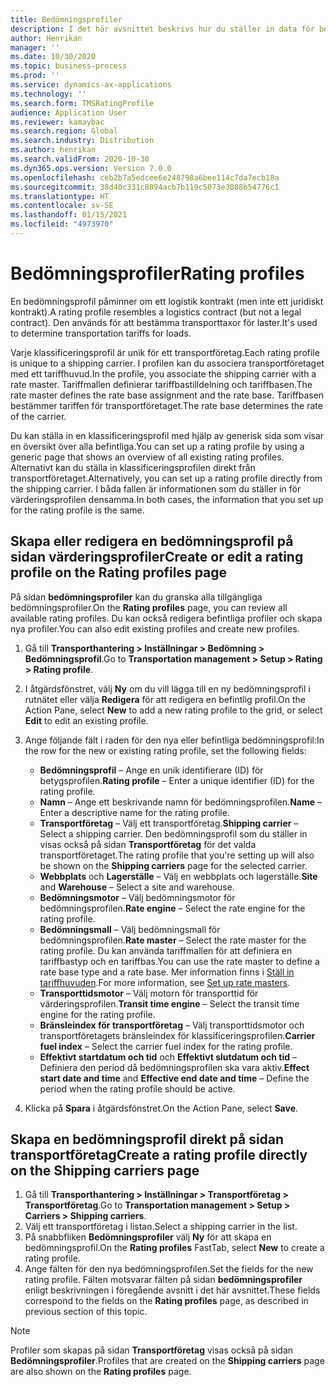 ```yaml
---
title: Bedömningsprofiler
description: I det här avsnittet beskrivs hur du ställer in data för bedömningsprofiler.
author: Henrikan
manager: ''
ms.date: 10/30/2020
ms.topic: business-process
ms.prod: ''
ms.service: dynamics-ax-applications
ms.technology: ''
ms.search.form: TMSRatingProfile
audience: Application User
ms.reviewer: kamaybac
ms.search.region: Global
ms.search.industry: Distribution
ms.author: henrikan
ms.search.validFrom: 2020-10-30
ms.dyn365.ops.version: Version 7.0.0
ms.openlocfilehash: ceb2b7a5edcee6e248798a6bee114c7da7ecb18a
ms.sourcegitcommit: 38d40c331c8894acb7b119c5073e3088b54776c1
ms.translationtype: HT
ms.contentlocale: sv-SE
ms.lasthandoff: 01/15/2021
ms.locfileid: "4973970"
---
```

# <a name="rating-profiles"></a><span data-ttu-id="7d1d1-103">Bedömningsprofiler</span><span class="sxs-lookup"><span data-stu-id="7d1d1-103">Rating profiles</span></span>

<span data-ttu-id="7d1d1-104">En bedömningsprofil påminner om ett logistik kontrakt (men inte ett juridiskt kontrakt).</span><span class="sxs-lookup"><span data-stu-id="7d1d1-104">A rating profile resembles a logistics contract (but not a legal contract).</span></span> <span data-ttu-id="7d1d1-105">Den används för att bestämma transporttaxor för laster.</span><span class="sxs-lookup"><span data-stu-id="7d1d1-105">It's used to determine transportation tariffs for loads.</span></span> 

<span data-ttu-id="7d1d1-106">Varje klassificeringsprofil är unik för ett transportföretag.</span><span class="sxs-lookup"><span data-stu-id="7d1d1-106">Each rating profile is unique to a shipping carrier.</span></span> <span data-ttu-id="7d1d1-107">I profilen kan du associera transportföretaget med ett tariffhuvud.</span><span class="sxs-lookup"><span data-stu-id="7d1d1-107">In the profile, you associate the shipping carrier with a rate master.</span></span> <span data-ttu-id="7d1d1-108">Tariffmallen definierar tariffbastilldelning och tariffbasen.</span><span class="sxs-lookup"><span data-stu-id="7d1d1-108">The rate master defines the rate base assignment and the rate base.</span></span> <span data-ttu-id="7d1d1-109">Tariffbasen bestämmer tariffen för transportföretaget.</span><span class="sxs-lookup"><span data-stu-id="7d1d1-109">The rate base determines the rate of the carrier.</span></span>

<span data-ttu-id="7d1d1-110">Du kan ställa in en klassificeringsprofil med hjälp av generisk sida som visar en översikt över alla befintliga.</span><span class="sxs-lookup"><span data-stu-id="7d1d1-110">You can set up a rating profile by using a generic page that shows an overview of all existing rating profiles.</span></span> <span data-ttu-id="7d1d1-111">Alternativt kan du ställa in klassificeringsprofilen direkt från transportföretaget.</span><span class="sxs-lookup"><span data-stu-id="7d1d1-111">Alternatively, you can set up a rating profile directly from the shipping carrier.</span></span> <span data-ttu-id="7d1d1-112">I båda fallen är informationen som du ställer in för värderingsprofilen densamma.</span><span class="sxs-lookup"><span data-stu-id="7d1d1-112">In both cases, the information that you set up for the rating profile is the same.</span></span>

## <a name="create-or-edit-a-rating-profile-on-the-rating-profiles-page"></a><span data-ttu-id="7d1d1-113">Skapa eller redigera en bedömningsprofil på sidan värderingsprofiler</span><span class="sxs-lookup"><span data-stu-id="7d1d1-113">Create or edit a rating profile on the Rating profiles page</span></span>

<span data-ttu-id="7d1d1-114">På sidan **bedömningsprofiler** kan du granska alla tillgängliga bedömningsprofiler.</span><span class="sxs-lookup"><span data-stu-id="7d1d1-114">On the **Rating profiles** page, you can review all available rating profiles.</span></span> <span data-ttu-id="7d1d1-115">Du kan också redigera befintliga profiler och skapa nya profiler.</span><span class="sxs-lookup"><span data-stu-id="7d1d1-115">You can also edit existing profiles and create new profiles.</span></span>

1. <span data-ttu-id="7d1d1-116">Gå till **Transporthantering \> Inställningar \> Bedömning \> Bedömningsprofil**.</span><span class="sxs-lookup"><span data-stu-id="7d1d1-116">Go to **Transportation management \> Setup \> Rating \> Rating profile**.</span></span>
1. <span data-ttu-id="7d1d1-117">I åtgärdsfönstret, välj **Ny** om du vill lägga till en ny bedömningsprofil i rutnätet eller välja **Redigera** för att redigera en befintlig profil.</span><span class="sxs-lookup"><span data-stu-id="7d1d1-117">On the Action Pane, select **New** to add a new rating profile to the grid, or select **Edit** to edit an existing profile.</span></span>
1. <span data-ttu-id="7d1d1-118">Ange följande fält i raden för den nya eller befintliga bedömningsprofil:</span><span class="sxs-lookup"><span data-stu-id="7d1d1-118">In the row for the new or existing rating profile, set the following fields:</span></span>

    - <span data-ttu-id="7d1d1-119">**Bedömningsprofil** – Ange en unik identifierare (ID) för betygsprofilen.</span><span class="sxs-lookup"><span data-stu-id="7d1d1-119">**Rating profile** – Enter a unique identifier (ID) for the rating profile.</span></span>
    - <span data-ttu-id="7d1d1-120">**Namn** – Ange ett beskrivande namn för bedömningsprofilen.</span><span class="sxs-lookup"><span data-stu-id="7d1d1-120">**Name** – Enter a descriptive name for the rating profile.</span></span>
    - <span data-ttu-id="7d1d1-121">**Transportföretag** – Välj ett transportföretag.</span><span class="sxs-lookup"><span data-stu-id="7d1d1-121">**Shipping carrier** – Select a shipping carrier.</span></span> <span data-ttu-id="7d1d1-122">Den bedömningsprofil som du ställer in visas också på sidan **Transportföretag** för det valda transportföretaget.</span><span class="sxs-lookup"><span data-stu-id="7d1d1-122">The rating profile that you're setting up will also be shown on the **Shipping carriers** page for the selected carrier.</span></span>
    - <span data-ttu-id="7d1d1-123">**Webbplats** och **Lagerställe** – Välj en webbplats och lagerställe.</span><span class="sxs-lookup"><span data-stu-id="7d1d1-123">**Site** and **Warehouse** – Select a site and warehouse.</span></span>
    - <span data-ttu-id="7d1d1-124">**Bedömningsmotor** – Välj bedömningsmotor för bedömningsprofilen.</span><span class="sxs-lookup"><span data-stu-id="7d1d1-124">**Rate engine** – Select the rate engine for the rating profile.</span></span>
    - <span data-ttu-id="7d1d1-125">**Bedömningsmall** – Välj bedömningsmall för bedömningsprofilen.</span><span class="sxs-lookup"><span data-stu-id="7d1d1-125">**Rate master** – Select the rate master for the rating profile.</span></span> <span data-ttu-id="7d1d1-126">Du kan använda tariffmallen för att definiera en tariffbastyp och en tariffbas.</span><span class="sxs-lookup"><span data-stu-id="7d1d1-126">You can use the rate master to define a rate base type and a rate base.</span></span> <span data-ttu-id="7d1d1-127">Mer information finns i [Ställ in tariffhuvuden](set-up-rate-masters.md).</span><span class="sxs-lookup"><span data-stu-id="7d1d1-127">For more information, see [Set up rate masters](set-up-rate-masters.md).</span></span>
    - <span data-ttu-id="7d1d1-128">**Transporttidsmotor** – Välj motorn för transporttid för värderingsprofilen.</span><span class="sxs-lookup"><span data-stu-id="7d1d1-128">**Transit time engine** – Select the transit time engine for the rating profile.</span></span>
    - <span data-ttu-id="7d1d1-129">**Bränsleindex för transportföretag** – Välj transporttidsmotor och transportföretagets bränsleindex för klassificeringsprofilen.</span><span class="sxs-lookup"><span data-stu-id="7d1d1-129">**Carrier fuel index** – Select the carrier fuel index for the rating profile.</span></span>
    - <span data-ttu-id="7d1d1-130">**Effektivt startdatum och tid** och **Effektivt slutdatum och tid** – Definiera den period då bedömningsprofilen ska vara aktiv.</span><span class="sxs-lookup"><span data-stu-id="7d1d1-130">**Effect start date and time** and **Effective end date and time** – Define the period when the rating profile should be active.</span></span>

1. <span data-ttu-id="7d1d1-131">Klicka på **Spara** i åtgärdsfönstret.</span><span class="sxs-lookup"><span data-stu-id="7d1d1-131">On the Action Pane, select **Save**.</span></span>

## <a name="create-a-rating-profile-directly-on-the-shipping-carriers-page"></a><span data-ttu-id="7d1d1-132">Skapa en bedömningsprofil direkt på sidan transportföretag</span><span class="sxs-lookup"><span data-stu-id="7d1d1-132">Create a rating profile directly on the Shipping carriers page</span></span>

1. <span data-ttu-id="7d1d1-133">Gå till **Transporthantering \> Inställningar \> Transportföretag \> Transportföretag**.</span><span class="sxs-lookup"><span data-stu-id="7d1d1-133">Go to **Transportation management \> Setup \> Carriers \> Shipping carriers**.</span></span>
1. <span data-ttu-id="7d1d1-134">Välj ett transportföretag i listan.</span><span class="sxs-lookup"><span data-stu-id="7d1d1-134">Select a shipping carrier in the list.</span></span>
1. <span data-ttu-id="7d1d1-135">På snabbfliken **Bedömningsprofiler** välj **Ny** för att skapa en bedömningsprofil.</span><span class="sxs-lookup"><span data-stu-id="7d1d1-135">On the **Rating profiles** FastTab, select **New** to create a rating profile.</span></span>
1. <span data-ttu-id="7d1d1-136">Ange fälten för den nya bedömningsprofilen.</span><span class="sxs-lookup"><span data-stu-id="7d1d1-136">Set the fields for the new rating profile.</span></span> <span data-ttu-id="7d1d1-137">Fälten motsvarar fälten på sidan **bedömningsprofiler** enligt beskrivningen i föregående avsnitt i det här avsnittet.</span><span class="sxs-lookup"><span data-stu-id="7d1d1-137">These fields correspond to the fields on the **Rating profiles** page, as described in previous section of this topic.</span></span>

> [!NOTE]
> <span data-ttu-id="7d1d1-138">Profiler som skapas på sidan **Transportföretag** visas också på sidan **Bedömningsprofiler**.</span><span class="sxs-lookup"><span data-stu-id="7d1d1-138">Profiles that are created on the **Shipping carriers** page are also shown on the **Rating profiles** page.</span></span>
